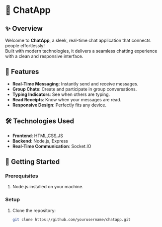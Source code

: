 # 💬 ChatApp  

## ✨ Overview  

Welcome to **ChatApp**, a sleek, real-time chat application that connects people effortlessly!  
Built with modern technologies, it delivers a seamless chatting experience with a clean and responsive interface.  

## 🚀 Features  

- **Real-Time Messaging**: Instantly send and receive messages.   
- **Group Chats**: Create and participate in group conversations.  
- **Typing Indicators**: See when others are typing.  
- **Read Receipts**: Know when your messages are read.    
- **Responsive Design**: Perfectly fits any device.  

## 🛠️ Technologies Used  

- **Frontend**: HTML,CSS,JS  
- **Backend**: Node.js, Express   
- **Real-Time Communication**: Socket.IO  

## 🔑 Getting Started  

### Prerequisites  

1. Node.js installed on your machine.  

### Setup  

1. Clone the repository:  

   ```bash  
   git clone https://github.com/yourusername/chatapp.git  
